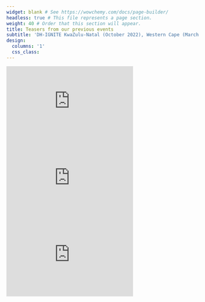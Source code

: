 ```yaml
---
widget: blank # See https://wowchemy.com/docs/page-builder/
headless: true # This file represents a page section.
weight: 40 # Order that this section will appear.
title: Teasers from our previous events
subtitle: 'DH-IGNITE KwaZulu-Natal (October 2022), Western Cape (March 2023) and Central & Western Region (Aug 2023) '
design:
  columns: '1'
  css_class: 
---
```


<div class="container">
  <div class="row">
    <div class="col">
     <iframe width="330" height="200" src="https://www.youtube.com/embed/bZ0jQ9lV3_s" title="YouTube video player" frameborder="0" allow="accelerometer; clipboard-write; encrypted-media; gyroscope; picture-in-picture; web-share" allowfullscreen></iframe>
    </div>
    <div class="col">
      <iframe width="330" height="200" src="https://www.youtube.com/embed/-DlKoTOgSj4" title="YouTube video player" frameborder="0" allow="accelerometer;  clipboard-write; encrypted-media; gyroscope; picture-in-picture; web-share" allowfullscreen></iframe>
    </div>
<div class="col">
      <iframe width="330" height="200" src="https://www.youtube.com/embed/oy6DnvQqrBA?si=W_DI7m7Jljg2OWv9" title="YouTube video player" frameborder="0" allow="accelerometer;  clipboard-write; encrypted-media; gyroscope; picture-in-picture; web-share" allowfullscreen></iframe>
    </div>

  </div>
</div>